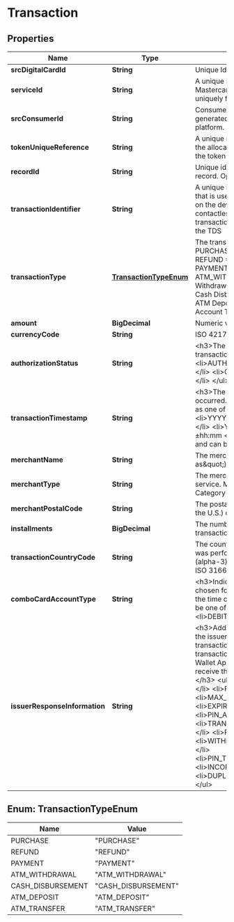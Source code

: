 

# Transaction


## Properties

| Name | Type | Description | Notes |
|------------ | ------------- | ------------- | -------------|
|**srcDigitalCardId** | **String** | Unique Identifier of the Card. |  [optional] |
|**serviceId** | **String** | A unique identifier assigned by Mastercard for which tokens are created uniquely for the entity onboarded. |  [optional] |
|**srcConsumerId** | **String** | Consumer Reference Identifier as generated by the Mastercard commerce platform. |  [optional] |
|**tokenUniqueReference** | **String** | A unique reference assigned following the allocation of a token used to identify the token for the duration of its lifetime |  [optional] |
|**recordId** | **String** | Unique identifier for this transaction record. Opaque value |  |
|**transactionIdentifier** | **String** | A unique identifier for the transaction that is used to match a transaction event on the device (for example, a contactless tap, or a DSRP payment) to a transaction details record provided by the TDS |  [optional] |
|**transactionType** | [**TransactionTypeEnum**](#TransactionTypeEnum) | The transaction type. Must be one of: • PURCHASE &#x3D; Purchase Transaction • REFUND &#x3D; Refund Transaction • PAYMENT &#x3D; Payment Transaction • ATM_WITHDRAWAL &#x3D; ATM Cash Withdrawal • CASH_DISBURSEMENT &#x3D; Cash Disbursement • ATM_DEPOSIT &#x3D; ATM Deposit • ATM_TRANSFER &#x3D; ATM Account Transfer |  |
|**amount** | **BigDecimal** | Numeric value of transaction amount. |  [optional] |
|**currencyCode** | **String** | ISO 4217 three-digit currency code |  |
|**authorizationStatus** | **String** | &lt;h3&gt;The authorization status of the transaction. Must be one of:&lt;/h3&gt; &lt;ul&gt;   &lt;li&gt;AUTHORIZED &lt;/li&gt;   &lt;li&gt;DECLINED &lt;/li&gt;   &lt;li&gt;CLEARED &lt;/li&gt;   &lt;li&gt;REVERSED &lt;/li&gt; &lt;/ul&gt; |  |
|**transactionTimestamp** | **String** | &lt;h3&gt;The date/time when the transaction occurred. In ISO 8601 extended format as one of the following:&lt;/h3&gt; &lt;ul&gt;   &lt;li&gt;YYYY-MM-DDThh:mm:ss[.sss]Z &lt;/li&gt;   &lt;li&gt;YYYY-MM-DDThh:mm:ss[.sss]±hh:mm &lt;/li&gt;   Where [.sss] is optional and can be 1 to 3 digits &lt;/ul&gt; |  |
|**merchantName** | **String** | The merchant (\&quot;doing business as\&quot;) name |  [optional] |
|**merchantType** | **String** | The merchant’s type of business or service. Must be a valid Merchant Category Code (MCC). |  [optional] |
|**merchantPostalCode** | **String** | The postal code (for example, zipcode in the U.S.) of the merchant |  [optional] |
|**installments** | **BigDecimal** | The number of installments for the transaction. |  [optional] |
|**transactionCountryCode** | **String** | The country in which the transaction was performed. Expressed as a 3-letter (alpha-3) country code as defined in ISO 3166-1. |  [optional] |
|**comboCardAccountType** | **String** | &lt;h3&gt;Indicator if Credit or Debit was chosen for a tokenized combo card at the time of the transaction. Value must be one of:&lt;/h3&gt; &lt;ul&gt;   &lt;li&gt;CREDIT &lt;/li&gt;   &lt;li&gt;DEBIT &lt;/li&gt; &lt;/ul&gt; |  [optional] |
|**issuerResponseInformation** | **String** | &lt;h3&gt;Additional information provided by the issuer for a declined transaction.Only returned if the transaction is declined and the Mobile Wallet Application is configured to receive this data. Value must be one of:&lt;/h3&gt; &lt;ul&gt;   &lt;li&gt;INVALID_CARD_NUMBER &lt;/li&gt;   &lt;li&gt;FORMAT_ERROR &lt;/li&gt;   &lt;li&gt;MAX_AMOUNT_EXCEEDED &lt;/li&gt;   &lt;li&gt;EXPIRED_CARD   &lt;li&gt;PIN_AUTHORIZATION_FAILED &lt;/li&gt;   &lt;li&gt;TRANSACTION_NOT_PERMITTED &lt;/li&gt;   &lt;li&gt;RESTRICTED_CARD  &lt;/li&gt;   &lt;li&gt;WITHDRAWAL_COUNT_EXCEEDED  &lt;/li&gt;   &lt;li&gt;PIN_TRIES_NUMBER_EXCEEDED&lt;/li&gt;   &lt;li&gt;INCORRECT_PIN &lt;/li&gt;   &lt;li&gt;DUPLICATE_TRANSMISSION&lt;/li&gt; &lt;/ul&gt; |  [optional] |



## Enum: TransactionTypeEnum

| Name | Value |
|---- | -----|
| PURCHASE | &quot;PURCHASE&quot; |
| REFUND | &quot;REFUND&quot; |
| PAYMENT | &quot;PAYMENT&quot; |
| ATM_WITHDRAWAL | &quot;ATM_WITHDRAWAL&quot; |
| CASH_DISBURSEMENT | &quot;CASH_DISBURSEMENT&quot; |
| ATM_DEPOSIT | &quot;ATM_DEPOSIT&quot; |
| ATM_TRANSFER | &quot;ATM_TRANSFER&quot; |



